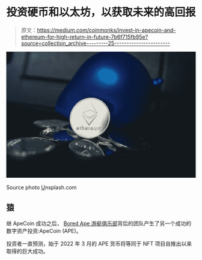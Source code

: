 # 投资硬币和以太坊，以获取未来的高回报

> 原文：<https://medium.com/coinmonks/invest-in-apecoin-and-ethereum-for-high-return-in-future-7b6f715fb95e?source=collection_archive---------25----------------------->

![](img/8729365fd691f02549d65b7007b6eb58.png)

Source photo [U](https://unsplash.com/photos/BStHRaoas6M)nsplash.com

## 猿

继 ApeCoin 成功之后， [Bored Ape 游艇俱乐部](https://coincodecap.com/bored-ape-yacht-club-bayc-review)背后的团队产生了另一个成功的数字资产投资:ApeCoin (APE)。

投资者一直预测，始于 2022 年 3 月的 APE 货币将等同于 NFT 项目自推出以来取得的巨大成功。